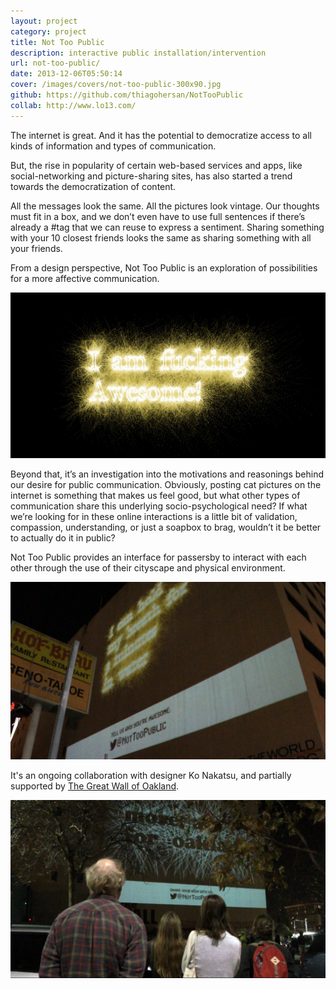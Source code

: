 ```yaml
---
layout: project
category: project
title: Not Too Public
description: interactive public installation/intervention
url: not-too-public/
date: 2013-12-06T05:50:14
cover: /images/covers/not-too-public-300x90.jpg
github: https://github.com/thiagohersan/NotTooPublic
collab: http://www.lo13.com/
---
```

The internet is great. And it has the potential to democratize access to all kinds of information and types of communication.

But, the rise in popularity of certain web-based services and apps, like social-networking and picture-sharing sites, has also started a trend towards the democratization of content.

All the messages look the same. All the pictures look vintage. Our thoughts must fit in a box, and we don’t even have to use full sentences if there’s already a #tag that we can reuse to express a sentiment. Sharing something with your 10 closest friends looks the same as sharing something with all your friends.

From a design perspective, Not Too Public is an exploration of possibilities for a more affective communication.

![](/images/projects/not-too-public/BlingMockup00.jpg)

Beyond that, it’s an investigation into the motivations and reasonings behind our desire for public communication. Obviously, posting cat pictures on the internet is something that makes us feel good, but what other types of communication share this underlying socio-psychological need? If what we’re looking for in these online interactions is a little bit of validation, compassion, understanding, or just a soapbox to brag, wouldn’t it be better to actually do it in public?

Not Too Public provides an interface for passersby to interact with each other through the use of their cityscape and physical environment.

![](/images/projects/not-too-public/ko_screen2.jpg)

It's an ongoing collaboration with designer Ko Nakatsu, and partially supported by [The Great Wall of Oakland](http://greatwallofoakland.org/).

![](/images/projects/not-too-public/ko_screen1.jpg)
